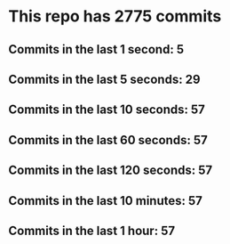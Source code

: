 # This repo has 2775 commits

## Commits in the last 1 second: 5
## Commits in the last 5 seconds: 29
## Commits in the last 10 seconds: 57
## Commits in the last 60 seconds: 57
## Commits in the last 120 seconds: 57
## Commits in the last 10 minutes: 57
## Commits in the last 1 hour: 57
